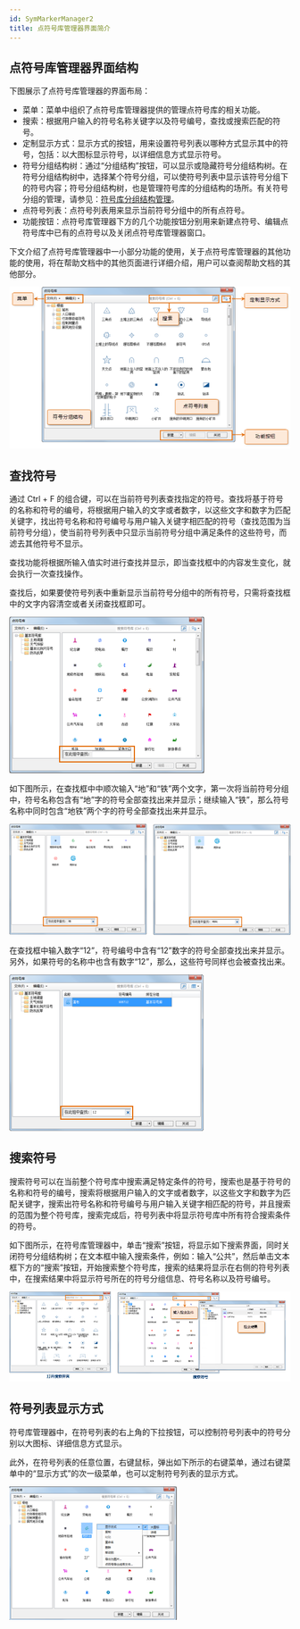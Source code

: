 ```yaml
---
id: SymMarkerManager2
title: 点符号库管理器界面简介
---
```

## 点符号库管理器界面结构

下图展示了点符号库管理器的界面布局：

* 菜单：菜单中组织了点符号库管理器提供的管理点符号库的相关功能。
* 搜索：根据用户输入的符号名称关键字以及符号编号，查找或搜索匹配的符号。
* 定制显示方式：显示方式的按钮，用来设置符号列表以哪种方式显示其中的符号，包括：以大图标显示符号，以详细信息方式显示符号。
* 符号分组结构树：通过“分组结构”按钮，可以显示或隐藏符号分组结构树。在符号分组结构树中，选择某个符号分组，可以使符号列表中显示该符号分组下的符号内容；符号分组结构树，也是管理符号库的分组结构的场所。有关符号分组的管理，请参见：[符号库分组结构管理](SymMarkerManager3.html)。
* 点符号列表：点符号列表用来显示当前符号分组中的所有点符号。
* 功能按钮：点符号库管理器下方的几个功能按钮分别用来新建点符号、编辑点符号库中已有的点符号以及关闭点符号库管理器窗口。

下文介绍了点符号库管理器中一小部分功能的使用，关于点符号库管理器的其他功能的使用，将在帮助文档中的其他页面进行详细介绍，用户可以查阅帮助文档的其他部分。

![](img/SymMarkerManager2t1.png)  


## 查找符号

通过 Ctrl + F
的组合键，可以在当前符号列表查找指定的符号。查找将基于符号的名称和符号的编号，将根据用户输入的文字或者数字，以这些文字和数字为匹配关键字，找出符号名称和符号编号与用户输入关键字相匹配的符号（查找范围为当前符号分组），使当前符号列表中只显示当前符号分组中满足条件的这些符号，而滤去其他符号不显示。

查找功能将根据所输入值实时进行查找并显示，即当查找框中的内容发生变化，就会执行一次查找操作。

查找后，如果要使符号列表中重新显示当前符号分组中的所有符号，只需将查找框中的文字内容清空或者关闭查找框即可。

![](img/SymMarkerManager2t5.png)  


如下图所示，在查找框中中顺次输入“地”和“铁”两个文字，第一次将当前符号分组中，符号名称包含有“地”字的符号全部查找出来并显示；继续输入“铁”，那么符号名称中同时包含“地铁”两个字的符号全部查找出来并显示。

![](img/SymMarkerManager2t6.png)

在查找框中输入数字“12”，符号编号中含有“12”数字的符号全部查找出来并显示。另外，如果符号的名称中也含有数字“12”，那么，这些符号同样也会被查找出来。

![](img/SymMarkerManager2t9.png)  

## 搜索符号

搜索符号可以在当前整个符号库中搜索满足特定条件的符号，搜索也是基于符号的名称和符号的编号，搜索将根据用户输入的文字或者数字，以这些文字和数字为匹配关键字，搜索出符号名称和符号编号与用户输入关键字相匹配的符号，并且搜索的范围为整个符号库，搜索完成后，符号列表中将显示符号库中所有符合搜索条件的符号。

如下图所示，在符号库管理器中，单击“搜索”按钮，将显示如下搜索界面，同时关闭符号分组结构树；在文本框中输入搜索条件，例如：输入“公共”，然后单击文本框下方的“搜索”按钮，开始搜索整个符号库，搜索的结果将显示在右侧的符号列表中，在搜索结果中将显示符号所在的符号分组信息、符号名称以及符号编号。

![](img/SymMarkerManager2t10.png)   

## 符号列表显示方式

符号库管理器中，在符号列表的右上角的下拉按钮，可以控制符号列表中的符号分别以大图标、详细信息方式显示。

此外，在符号列表的任意位置，右键鼠标，弹出如下所示的右键菜单，通过右键菜单中的“显示方式”的次一级菜单，也可以定制符号列表的显示方式。

![](img/SymMarkerManager2t12.png)  
